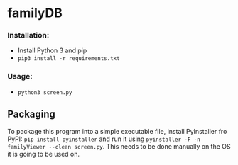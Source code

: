 # familyDB
### Installation:
- Install Python 3 and pip
- `pip3 install -r requirements.txt`

### Usage:
- `python3 screen.py`

## Packaging
To package this program into a simple executable file, install
PyInstaller fro PyPI: `pip install pyinstaller` and run it using
`pyinstaller -F -n familyViewer --clean screen.py`. This needs to be done manually on the OS
it is going to be used on.
